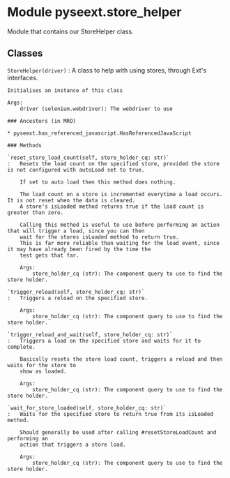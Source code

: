 Module pyseext.store_helper
===========================
Module that contains our StoreHelper class.

Classes
-------

`StoreHelper(driver)`
:   A class to help with using stores, through Ext's interfaces.
        
    
    Initialises an instance of this class
    
    Args:
        driver (selenium.webdriver): The webdriver to use

    ### Ancestors (in MRO)

    * pyseext.has_referenced_javascript.HasReferencedJavaScript

    ### Methods

    `reset_store_load_count(self, store_holder_cq: str)`
    :   Resets the load count on the specified store, provided the store is not configured with autoLoad set to true.
        
        If set to auto load then this method does nothing.
        
        The load count on a store is incremented everytime a load occurs. It is not reset when the data is cleared.
        A store's isLoaded method returns true if the load count is greater than zero.
        
        Calling this method is useful to use before performing an action that will trigger a load, since you can then
        wait for the stores isLoaded method to return true.
        This is far more reliable than waiting for the load event, since it may have already been fired by the time the
        test gets that far.
        
        Args:
            store_holder_cq (str): The component query to use to find the store holder.

    `trigger_reload(self, store_holder_cq: str)`
    :   Triggers a reload on the specified store.
        
        Args:
            store_holder_cq (str): The component query to use to find the store holder.

    `trigger_reload_and_wait(self, store_holder_cq: str)`
    :   Triggers a load on the specified store and waits for it to complete.
        
        Basically resets the store load count, triggers a reload and then waits for the store to
        show as loaded.
        
        Args:
            store_holder_cq (str): The component query to use to find the store holder.

    `wait_for_store_loaded(self, store_holder_cq: str)`
    :   Waits for the specified store to return true from its isLoaded method.
        
        Should generally be used after calling #resetStoreLoadCount and performing an
        action that triggers a store load.
        
        Args:
            store_holder_cq (str): The component query to use to find the store holder.